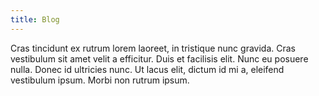 ```yaml
---
title: Blog
---
```


Cras tincidunt ex rutrum lorem laoreet, in tristique nunc gravida. Cras vestibulum sit amet velit a efficitur. Duis et facilisis elit. Nunc eu posuere nulla. Donec id ultricies nunc. Ut lacus elit, dictum id mi a, eleifend vestibulum ipsum. Morbi non rutrum ipsum.
